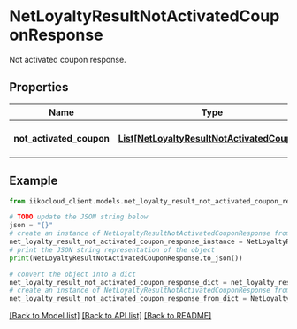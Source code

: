 # NetLoyaltyResultNotActivatedCouponResponse

Not activated coupon response.

## Properties

Name | Type | Description | Notes
------------ | ------------- | ------------- | -------------
**not_activated_coupon** | [**List[NetLoyaltyResultNotActivatedCoupon]**](NetLoyaltyResultNotActivatedCoupon.md) | Not activated coupon. | [optional] 

## Example

```python
from iikocloud_client.models.net_loyalty_result_not_activated_coupon_response import NetLoyaltyResultNotActivatedCouponResponse

# TODO update the JSON string below
json = "{}"
# create an instance of NetLoyaltyResultNotActivatedCouponResponse from a JSON string
net_loyalty_result_not_activated_coupon_response_instance = NetLoyaltyResultNotActivatedCouponResponse.from_json(json)
# print the JSON string representation of the object
print(NetLoyaltyResultNotActivatedCouponResponse.to_json())

# convert the object into a dict
net_loyalty_result_not_activated_coupon_response_dict = net_loyalty_result_not_activated_coupon_response_instance.to_dict()
# create an instance of NetLoyaltyResultNotActivatedCouponResponse from a dict
net_loyalty_result_not_activated_coupon_response_from_dict = NetLoyaltyResultNotActivatedCouponResponse.from_dict(net_loyalty_result_not_activated_coupon_response_dict)
```
[[Back to Model list]](../README.md#documentation-for-models) [[Back to API list]](../README.md#documentation-for-api-endpoints) [[Back to README]](../README.md)


